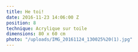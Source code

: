```yaml
---
title: He toi!
date: 2016-11-23 14:06:00 Z
position: 8
technique: Acrylique sur toile
dimensions: 80 x 60 cm
photo: "/uploads/IMG_20161124_130025%20(1).jpg"
---
```


